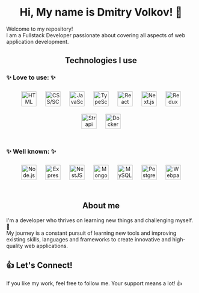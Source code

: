 <!DOCTYPE html>
<html lang="en">
<head>
  <meta charset="UTF-8">
  <meta name="viewport" content="width=device-width, initial-scale=1.0">
</head>
<body>

  <h1 align='center'>Hi, My name is Dmitry Volkov! 👋</h1>
  <p>Welcome to my repository! <br>
    I am a Fullstack Developer passionate about covering all aspects of web application development.
  </p>

  <h2 align='center'>Technologies I use</h2>

  <h3>✨ Love to use: ✨</h3>

  <div align='center' >
    <span style="display: inline-block; margin: 10px;">
      <img src="https://media.dmitry-volkov.com/uploads/HTML_09497de079.png?updatedAt=2025-01-10T22%3A39%3A33.095Z" alt="HTML" style="width: 40px; height: 40px; display: block; margin: 0 auto;" />
    </span>
    <span style="display: inline-block; margin: 10px;">
      <img src="https://media.dmitry-volkov.com/uploads/CSS_e336f79fd6.png?updatedAt=2025-01-10T22%3A39%3A23.273Z" alt="CSS/SCSS" style="width: 40px; height: 40px; display: block; margin: 0 auto;" />
    </span>
    <span style="display: inline-block; margin: 10px;">
      <img src="https://media.dmitry-volkov.com/uploads/JS_8c7f62983b.png?updatedAt=2025-01-10T22%3A39%3A23.350Z" alt="JavaScript" style="width: 40px; height: 40px; display: block; margin: 0 auto;" />
    </span>
    <span style="display: inline-block; margin: 10px;">
      <img src="https://media.dmitry-volkov.com/uploads/typescript_1c28b67980.png?updatedAt=2025-01-10T22%3A42%3A43.600Z" alt="TypeScript" style="width: 40px; height: 40px; display: block; margin: 0 auto;" />
    </span>
    <span style="display: inline-block; margin: 10px;">
      <img src="https://media.dmitry-volkov.com/uploads/React_3fdfbfac14.png?updatedAt=2025-01-10T22%3A39%3A23.340Z" alt="React" style="width: 40px; height: 40px; display: block; margin: 0 auto;" />
    </span>
    <span style="display: inline-block; margin: 10px;">
      <img src="https://media.dmitry-volkov.com/uploads/Next_d0e1d784b2.png?updatedAt=2025-01-10T22%3A39%3A23.363Z" alt="Next.js" style="width: 40px; height: 40px; display: block; margin: 0 auto;" />
    </span>
    <span style="display: inline-block; margin: 10px;">
      <img src="https://media.dmitry-volkov.com/uploads/Redux_245a82fa19.png?updatedAt=2025-01-10T22%3A39%3A23.320Z" alt="Redux" style="width: 40px; height: 40px; display: block; margin: 0 auto;" />
    </span>
    <span style="display: inline-block; margin: 10px;">
      <img src="https://media.dmitry-volkov.com/uploads/thumbnail_Strapi_monogram_logo_aa7235af84.png?updatedAt=2025-01-10T22%3A18%3A10.054Z" alt="Strapi" style="width: 40px; height: 40px; display: block; margin: 0 auto;" />
    </span>
    <span style="display: inline-block; margin: 10px;">
      <img src="https://media.dmitry-volkov.com/uploads/Docker_77b23247cd.png?updatedAt=2025-01-10T22%3A39%3A23.365Z" alt="Docker" style="width: 40px; height: 40px; display: block; margin: 0 auto;" />
    </span>
  </div>

<br>

  <h3>✨ Well known: ✨</h3>

  <div align='center' >
    <span style="display: inline-block; margin: 10px;">
      <img src="https://media.dmitry-volkov.com/uploads/node_25074633d3.png?updatedAt=2025-01-10T22%3A42%3A43.663Z" alt="Node.js" style="width: 40px; height: 40px; display: block; margin: 0 auto;" />
    </span>
    <span style="display: inline-block; margin: 10px;">
      <img src="https://media.dmitry-volkov.com/uploads/express_2d5c92e0dd.png?updatedAt=2025-01-10T22%3A42%3A43.598Z" alt="Express" style="width: 40px; height: 40px; display: block; margin: 0 auto;" />
    </span>
    <span style="display: inline-block; margin: 10px;">
      <img src="https://media.dmitry-volkov.com/uploads/nest_894e5efc82.png?updatedAt=2025-01-10T22%3A42%3A43.641Z" alt="NestJS" style="width: 40px; height: 40px; display: block; margin: 0 auto;" />
    </span>
    <span style="display: inline-block; margin: 10px;">
      <img src="https://media.dmitry-volkov.com/uploads/mongo_082a633ac6.png?updatedAt=2025-01-10T22%3A42%3A43.657Z" alt="MongoDB" style="width: 40px; height: 40px; display: block; margin: 0 auto;" />
    </span>
    <span style="display: inline-block; margin: 10px;">
      <img src="https://media.dmitry-volkov.com/uploads/mysql_f1f6008bf2.png?updatedAt=2025-01-10T22%3A42%3A44.147Z" alt="MySQL" style="width: 40px; height: 40px; display: block; margin: 0 auto;" />
    </span>
    <span style="display: inline-block; margin: 10px;">
      <img src="https://media.dmitry-volkov.com/uploads/postgresql_3e0c210e86.png?updatedAt=2025-01-10T22%3A42%3A44.150Z" alt="PostgreSQL" style="width: 40px; height: 40px; display: block; margin: 0 auto;" />
    </span>
    <span style="display: inline-block; margin: 10px;">
      <img src="https://media.dmitry-volkov.com/uploads/webpack_c753b24826.png?updatedAt=2025-01-10T22%3A42%3A43.633Z" alt="Webpack" style="width: 40px; height: 40px; display: block; margin: 0 auto;" />
    </span>
  </div>

  <br>

  <h2 align='center'>About me</h2>
  <p>I'm a developer who thrives on learning new things and challenging myself. 🌱 <br>
  My journey is a constant pursuit of learning new tools and improving existing skills, languages ​​and frameworks to create innovative and high-quality web applications.
  </p>

  <h2>👍 Let's Connect!</h2>
  <p>If you like my work, feel free to follow me. Your support means a lot! 👍</p>

</body>
</html>
